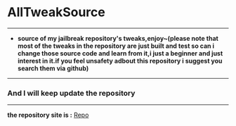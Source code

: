 # AllTweakSource
---
- **source of my jailbreak repository's tweaks,enjoy~(please note that most of the tweaks in the repository are just built and test so can i change those source code and learn from it,i just a beginner and just interest in it.if you feel unsafety adbout this repository i suggest you search them via github)**
---
### And I will keep update the repository
--- 
**the repository site is :** [Repo](https://github.com/banaisakula/banaisakula.github.io)